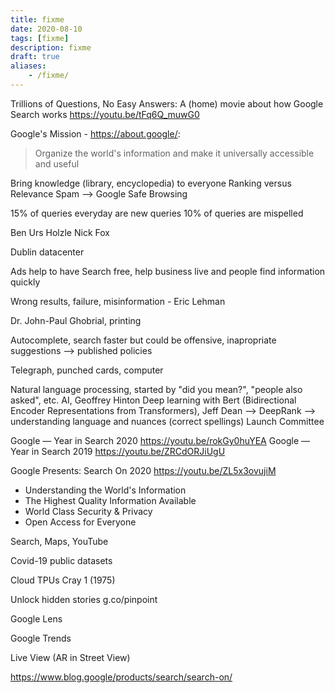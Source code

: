 ```yaml
---
title: fixme
date: 2020-08-10
tags: [fixme]
description: fixme
draft: true
aliases:
    - /fixme/
---
```

Trillions of Questions, No Easy Answers: A (home) movie about how Google Search works
https://youtu.be/tFq6Q_muwG0

Google's Mission - https://about.google/:
> Organize the world's information and make it universally accessible and useful

Bring knowledge (library, encyclopedia) to everyone
Ranking versus Relevance
Spam --> Google Safe Browsing

15% of queries everyday are new queries
10% of queries are mispelled


Ben 
Urs Holzle
Nick Fox


Dublin datacenter

Ads help to have Search free, help business live and people find information quickly

Wrong results, failure, misinformation - Eric Lehman

Dr. John-Paul Ghobrial, printing

Autocomplete, search faster but could be offensive, inapropriate suggestions
--> published policies

Telegraph, punched cards, computer

Natural language processing, started by "did you mean?", "people also asked", etc.
AI, Geoffrey Hinton 
Deep learning with Bert (Bidirectional Encoder Representations from Transformers), Jeff Dean --> DeepRank --> understanding language and nuances (correct spellings)
Launch Committee

Google — Year in Search 2020
https://youtu.be/rokGy0huYEA
Google — Year in Search 2019
https://youtu.be/ZRCdORJiUgU

Google Presents: Search On 2020
https://youtu.be/ZL5x3ovujiM
- Understanding the World's Information
- The Highest Quality Information Available
- World Class Security & Privacy
- Open Access for Everyone


Search, Maps, YouTube

Covid-19 public datasets


Cloud TPUs
Cray 1 (1975)

Unlock hidden stories
g.co/pinpoint


Google Lens

Google Trends

Live View (AR in Street View)


https://www.blog.google/products/search/search-on/